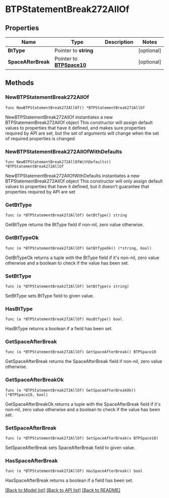 # BTPStatementBreak272AllOf

## Properties

Name | Type | Description | Notes
------------ | ------------- | ------------- | -------------
**BtType** | Pointer to **string** |  | [optional] 
**SpaceAfterBreak** | Pointer to [**BTPSpace10**](BTPSpace10.md) |  | [optional] 

## Methods

### NewBTPStatementBreak272AllOf

`func NewBTPStatementBreak272AllOf() *BTPStatementBreak272AllOf`

NewBTPStatementBreak272AllOf instantiates a new BTPStatementBreak272AllOf object
This constructor will assign default values to properties that have it defined,
and makes sure properties required by API are set, but the set of arguments
will change when the set of required properties is changed

### NewBTPStatementBreak272AllOfWithDefaults

`func NewBTPStatementBreak272AllOfWithDefaults() *BTPStatementBreak272AllOf`

NewBTPStatementBreak272AllOfWithDefaults instantiates a new BTPStatementBreak272AllOf object
This constructor will only assign default values to properties that have it defined,
but it doesn't guarantee that properties required by API are set

### GetBtType

`func (o *BTPStatementBreak272AllOf) GetBtType() string`

GetBtType returns the BtType field if non-nil, zero value otherwise.

### GetBtTypeOk

`func (o *BTPStatementBreak272AllOf) GetBtTypeOk() (*string, bool)`

GetBtTypeOk returns a tuple with the BtType field if it's non-nil, zero value otherwise
and a boolean to check if the value has been set.

### SetBtType

`func (o *BTPStatementBreak272AllOf) SetBtType(v string)`

SetBtType sets BtType field to given value.

### HasBtType

`func (o *BTPStatementBreak272AllOf) HasBtType() bool`

HasBtType returns a boolean if a field has been set.

### GetSpaceAfterBreak

`func (o *BTPStatementBreak272AllOf) GetSpaceAfterBreak() BTPSpace10`

GetSpaceAfterBreak returns the SpaceAfterBreak field if non-nil, zero value otherwise.

### GetSpaceAfterBreakOk

`func (o *BTPStatementBreak272AllOf) GetSpaceAfterBreakOk() (*BTPSpace10, bool)`

GetSpaceAfterBreakOk returns a tuple with the SpaceAfterBreak field if it's non-nil, zero value otherwise
and a boolean to check if the value has been set.

### SetSpaceAfterBreak

`func (o *BTPStatementBreak272AllOf) SetSpaceAfterBreak(v BTPSpace10)`

SetSpaceAfterBreak sets SpaceAfterBreak field to given value.

### HasSpaceAfterBreak

`func (o *BTPStatementBreak272AllOf) HasSpaceAfterBreak() bool`

HasSpaceAfterBreak returns a boolean if a field has been set.


[[Back to Model list]](../README.md#documentation-for-models) [[Back to API list]](../README.md#documentation-for-api-endpoints) [[Back to README]](../README.md)


